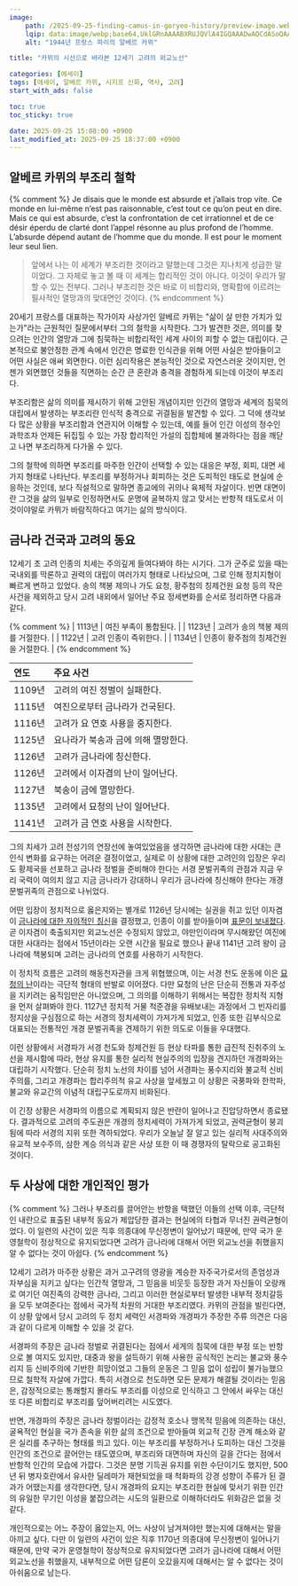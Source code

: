 ```yaml
---
image:
    path: /2025-09-25-finding-camus-in-goryeo-history/preview-image.webp
    lqip: data:image/webp;base64,UklGRnAAAABXRUJQVlA4IGQAAADwAQCdASoQAAgAAUAmJaQAD4APqXZfe8gA/vnuHyePotTeHd7ozjQUTReIqYKnV9aET/a2cdNr9ze7wcqo/0tsT8ACEvu4Tf316rtF+00X9HmGfG0bWacphR/lb3KMirEAAAAA
    alt: "1944년 프랑스 파리의 알베르 카뮈"

title: "카뮈의 시선으로 바라본 12세기 고려의 외교노선"

categories: [에세이]
tags: [에세이, 알베르 카뮈, 시지프 신화, 역사, 고려]
start_with_ads: false

toc: true
toc_sticky: true

date: 2025-09-25 15:08:00 +0900
last_modified_at: 2025-09-25 18:37:00 +0900
---
```


## **알베르 카뮈의 부조리 철학**

{% comment %}
Je disais que le monde est absurde et j’allais trop vite. Ce monde en lui-même n’est pas raisonnable, c’est tout ce qu’on peut en dire. Mais ce qui est absurde, c’est la confrontation de cet irrationnel et de ce désir éperdu de clarté dont l’appel résonne au plus profond de l’homme. L’absurde dépend autant de l’homme que du monde. Il est pour le moment leur seul lien.
> 앞에서 나는 이 세계가 부조리한 것이라고 말했는데 그것은 지나치게 성급한 말이었다. 그 자체로 놓고 볼 때 이 세계는 합리적인 것이 아니다. 이것이 우리가 말할 수 있는 전부다. 그러나 부조리한 것은 바로 이 비합리와, 명확함에 이르려는 필사적인 열망과의 맞대면인 것이다.
{% endcomment %}

20세기 프랑스를 대표하는 작가이자 사상가인 알베르 카뮈는 "삶이 살 만한 가치가 있는가"라는 근원적인 질문에서부터 그의 철학을 시작한다. 그가 발견한 것은, 의미를 찾으려는 인간의 열망과 그에 침묵하는 비합리적인 세계 사이의 피할 수 없는 대립이다. 근본적으로 불안정한 관계 속에서 인간은 명료한 인식관을 위해 어떤 사실은 받아들이고 어떤 사실은 애써 외면한다. 이런 심리작용은 본능적인 것으로 자연스러운 것이지만, 언젠가 외면했던 것들을 직면하는 순간 큰 혼란과 충격을 경험하게 되는데 이것이 부조리다.

부조리함은 삶의 의미를 제시하기 위해 고안된 개념이지만 인간의 열망과 세계의 침묵의 대립에서 발생하는 부조리란 인식적 충격으로 귀결됨을 발견할 수 있다. 그 덕에 생각보다 많은 상황을 부조리함과 연관지어 이해할 수 있는데, 예를 들어 인간 이성의 정수인 과학조차 언제든 뒤집힐 수 있는 가장 합리적인 가설의 집합체에 불과하다는 점을 깨닫고 나면 부조리하게 다가올 수 있다.

그의 철학에 의하면 부조리를 마주한 인간이 선택할 수 있는 대응은 부정, 회피, 대면 세 가지 형태로 나타난다. 부조리를 부정하거나 회피하는 것은 도피적인 태도로 현실에 순응하는 것인데, 보다 직설적으로 말하면 종교에의 귀의나 육체적 자살이다. 반면 대면이란 그것을 삶의 일부로 인정하면서도 운명에 굴복하지 않고 맞서는 반항적 태도로서 이것이야말로 카뮈가 바람직하다고 여기는 삶의 방식이다.

## **금나라 건국과 고려의 동요**

12세기 초 고려 인종의 치세는 주의깊게 들여다봐야 하는 시기다. 그가 군주로 있을 때는 국내외를 막론하고 권력의 대립이 여러가지 형태로 나타났으며, 그로 인해 정치지형이 빠르게 변하고 있었다. 송의 책봉 제의나 가도 요청, 황주첨의 칭제건원 요청 등의 작은 사건을 제외하고 당시 고려 내외에서 일어난 주요 정세변화를 순서로 정리하면 다음과 같다.

{% comment %}
| 1113년 | 여진 부족이 통합된다. |
| 1123년 | 고려가 송의 책봉 제의를 거절한다. |
| 1122년 | 고려 인종이 즉위한다. |
| 1134년 | 인종이 황주첨의 칭제건원을 거절한다. |
{% endcomment %}

| 연도 | 주요 사건 |
| :--- | :--- |
| 1109년 | 고려의 여진 정벌이 실패한다. |
| 1115년 | 여진으로부터 금나라가 건국된다. |
| 1116년 | 고려가 요 연호 사용을 중지한다. |
| 1125년 | 요나라가 북송과 금에 의해 멸망한다. |
| 1126년 | 고려가 금나라에 칭신한다. |
| 1126년 | 고려에서 이자겸의 난이 일어난다. |
| 1127년 | 북송이 금에 멸망한다. |
| 1135년 | 고려에서 묘청의 난이 일어난다. |
| 1141년 | 고려가 금 연호 사용을 시작한다. |

그의 치세가 고려 전성기의 연장선에 놓여있었음을 생각하면 금나라에 대한 사대는 큰 인식 변화를 요구하는 어려운 결정이었고, 실제로 이 상황에 대한 고려인의 입장은 우리도 황제국을 선포하고 금나라 정벌을 준비해야 한다는 서경 문벌귀족의 관점과 지금 우리 국력이 여의치 않고 지금 금나라가 강대하니 우리가 금나라에 칭신해야 한다는 개경 문벌귀족의 관점으로 나뉘었다.

어떤 입장이 정치적으로 옳은지와는 별개로 1126년 당시에는 실권을 쥐고 있던 이자겸이 [금나라에 대한 자의적인 칭신](https://db.history.go.kr/id/kr_015r_0060_0030_0030)을 결정했고, 인종이 이를 받아들이며 [표문이 보내졌다](https://db.history.go.kr/goryeo/level.do?levelId=kr_015r_0060_0040_0020&types=r). 곧 이자겸이 축출되지만 외교노선은 수정되지 않았고, 야만인이라며 무시해왔던 여진에 대한 사대라는 점에서 15년이라는 오랜 시간을 필요로 했으나 끝내 1141년 고려 왕이 금나라에 책봉되며 고려는 금나라의 연호를 사용하기 시작한다.

이 정치적 흐름은 고려의 해동천자관을 크게 위협했으며, 이는 서경 천도 운동에 이은 [묘청의 난](https://db.history.go.kr/goryeo/level.do?levelId=kr_016r_0070_0010_0020&types=r)이라는 극단적 형태의 반발로 이어졌다. 다만 묘청의 난은 단순히 전통과 자주성을 지키려는 움직임만은 아니었으며, 그 의의를 이해하기 위해서는 복잡한 정치적 지형을 먼저 살펴봐야 한다. 1127년 정치적 거물 척준경을 유배보내는 과정에서 그 빈자리를 정지상을 구심점으로 하는 서경의 정치세력이 가져가게 되었고, 인종 또한 김부식으로 대표되는 전통적인 개경 문벌귀족을 견제하기 위한 의도로 이들을 우대했다.

이런 상황에서 서경파가 서경 천도와 칭제건원 등 현상 타파를 통한 급진적 진취주의 노선을 제시함에 따라, 현상 유지를 통한 실리적 현실주의의 입장을 견지하던 개경파와는 대립하기 시작했다. 단순히 정치 노선의 차이를 넘어 서경파는 풍수지리와 불교적 신비주의를, 그리고 개경파는 합리주의적 유교 사상을 앞세웠고 이 상황은 국풍파와 한학파, 불교와 유교간의 이념적 대립구도로까지 비화된다.

이 긴장 상황은 서경파의 이름으로 계획되지 않은 반란이 일어나고 진압당하면서 종료됐다. 결과적으로 고려의 주도권은 개경의 정치세력이 가져가게 되었고, 권력균형이 붕괴됨에 따라 서경의 지위 또한 격하되었다. 우리가 오늘날 잘 알고 있는 실리적 사대주의와 유교적 보수주의, 삼한 계승 의식과 같은 사상 또한 이 때 경쟁자의 탈락으로 공고화된 것이다.

## **두 사상에 대한 개인적인 평가**

{% comment %}
그러나 부조리를 끌어안는 반항을 택했던 이들의 선택 이후, 극단적인 내란으로 표출된 내부적 동요가 제압당한 결과는 현실에의 타협과 무너진 권력균형이었다. 이 일련의 사건이 있은 직후 의종대에 무신정변이 일어났기 때문에, 만약 국가 운영철학이 정상적으로 유지되었다면 고려가 금나라에 대해서 어떤 외교노선을 취했을지 알 수 없다는 것이 아쉽다.
{% endcomment %}

12세기 고려가 마주한 상황은 과거 고구려의 영광을 계승한 자주국가로서의 존엄성과 자부심을 지키고 싶다는 인간적 열망과, 그 믿음을 비웃듯 등장한 과거 자신들이 오랑캐로 여기던 여진족의 강력한 금나라, 그리고 이러한 현실로부터 발생한 내부적 정치갈등을 모두 보여준다는 점에서 국가적 차원의 거대한 부조리였다. 카뮈의 관점을 빌린다면, 이 상황 앞에서 당시 고려의 두 정치 세력인 서경파와 개경파가 주장한 주류 의견은 다음과 같이 다르게 이해할 수 있을 것 같다.

서경파의 주장은 금나라 정벌로 귀결된다는 점에서 세게의 침묵에 대한 부정 또는 반항으로 볼 여지도 있지만, 대중과 왕을 설득하기 위해 사용한 공식적인 논리는 불교와 풍수리지 등 신비주의에 기반한 희망이었고 그들의 운동은 그 믿음 없이 성립이 불가능했으므로 철학적 자살에 가깝다. 특히 서경으로 천도하면 모든 문제가 해결될 것이라는 믿음은, 감정적으로는 통쾌할지 몰라도 부조리를 이성으로 인식하고 그 안에서 싸우는 대신 또 다른 비합리로 부조리를 덮어버리려는 시도였다.

반면, 개경파의 주장은 금나라 정벌이라는 감정적 호소나 맹목적 믿음에 의존하는 대신, 굴욕적인 현실을 국가 존속을 위한 삶의 조건으로 받아들여 외교적 긴장 관계 해소와 같은 실리를 추구하는 형태를 띄고 있다. 이는 부조리를 부정하거나 도피하는 대신 그것을 인간의 조건으로 끌어안는 태도였으며, 부조리와 대면하며 자신의 길을 간다는 점에서 반항적 인간의 모습에 가깝다. 그것은 분명 기득권 유지를 위한 수단이기도 했지만, 500년 뒤 병자호란에서 유사한 딜레마가 재현되었을 때 척화파의 강경 성향이 주류가 된 결과가 어땠는지를 생각한다면, 당시 개경파의 요지는 부조리한 현실에 맞서기 위한 인간의 유일한 무기인 이성을 붙잡으려는 시도의 일환으로 이해하더라도 위화감은 없을 것 같다.

개인적으로는 어느 주장이 옳았는지, 어느 사상이 남겨져야만 했는지에 대해서는 말을 아끼고 싶다. 다만 이 일련의 사건이 있은 직후 1170년 의종대에 무신정변이 일어나기 때문에, 만약 국가 운영철학이 정상적으로 유지되었다면 고려가 금나라에 대해서 어떤 외교노선을 취했을지, 내부적으로 어떤 담론이 오갔을지에 대해서는 알 수 없다는 것이 아쉬움으로 남는다.